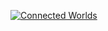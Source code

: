[![Connected Worlds][Featured Image]](content/games/connected-worlds)

[Featured Image]: //mkv25.net/ludum/ld30/preview/screenshots/connected-worlds-feature.png